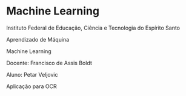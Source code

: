 # Machine Learning

Instituto Federal de Educação, Ciência e Tecnologia do Espírito Santo

Aprendizado de Máquina

Machine Learning

Docente: Francisco de Assis Boldt

Aluno: Petar Veljovic


Aplicação para OCR
